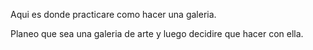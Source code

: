 Aqui es donde practicare como hacer una galeria. 

Planeo que sea una galeria de arte y luego decidire que hacer con ella.
